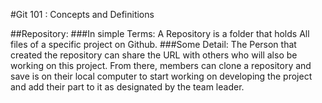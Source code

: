 #Git 101 : Concepts and Definitions

##Repository: 
###In simple Terms:
A Repository is a folder that holds All files of a specific project on Github. 
###Some Detail:
The Person that created the repository can share the URL with others who will also be working on this project. From there, members can clone a repository and save is on their local computer to start working on developing the project and add their part to it as designated by the team leader.
